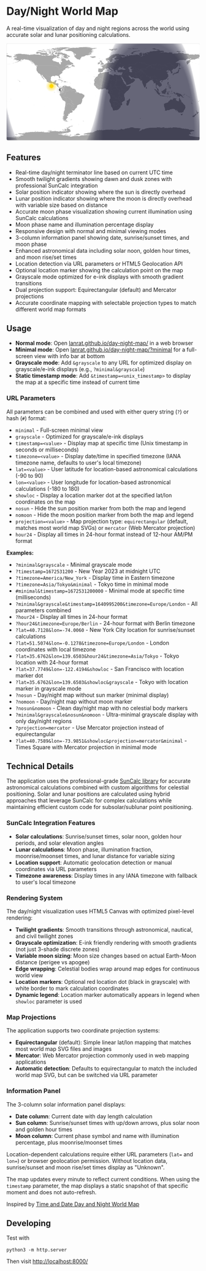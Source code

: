 
# Day/Night World Map

A real-time visualization of day and night regions across the world using accurate solar and lunar positioning calculations.

![Day Night Map Screenshot](map.png)

## Features

- Real-time day/night terminator line based on current UTC time
- Smooth twilight gradients showing dawn and dusk zones with professional SunCalc integration
- Solar position indicator showing where the sun is directly overhead
- Lunar position indicator showing where the moon is directly overhead with variable size based on distance
- Accurate moon phase visualization showing current illumination using SunCalc calculations
- Moon phase name and illumination percentage display
- Responsive design with normal and minimal viewing modes
- 3-column information panel showing date, sunrise/sunset times, and moon phase
- Enhanced astronomical data including solar noon, golden hour times, and moon rise/set times
- Location detection via URL parameters or HTML5 Geolocation API
- Optional location marker showing the calculation point on the map
- Grayscale mode optimized for e-ink displays with smooth gradient transitions
- Dual projection support: Equirectangular (default) and Mercator projections
- Accurate coordinate mapping with selectable projection types to match different world map formats

## Usage

- **Normal mode**: Open [lanrat.github.io/day-night-map/](https://lanrat.github.io/day-night-map/) in a web browser
- **Minimal mode**: Open [lanrat.github.io/day-night-map/?minimal](https://lanrat.github.io/day-night-map/?minimal) for a full-screen view with info bar at bottom
- **Grayscale mode**: Add `&grayscale` to any URL for optimized display on grayscale/e-ink displays (e.g., `?minimal&grayscale`)
- **Static timestamp mode**: Add `&timestamp=<unix_timestamp>` to display the map at a specific time instead of current time

### URL Parameters

All parameters can be combined and used with either query string (`?`) or hash (`#`) format:

- `minimal` - Full-screen minimal view
- `grayscale` - Optimized for grayscale/e-ink displays  
- `timestamp=<value>` - Display map at specific time (Unix timestamp in seconds or milliseconds)
- `timezone=<value>` - Display date/time in specified timezone (IANA timezone name, defaults to user's local timezone)
- `lat=<value>` - User latitude for location-based astronomical calculations (-90 to 90)
- `lon=<value>` - User longitude for location-based astronomical calculations (-180 to 180)
- `showloc` - Display a location marker dot at the specified lat/lon coordinates on the map
- `nosun` - Hide the sun position marker from both the map and legend
- `nomoon` - Hide the moon position marker from both the map and legend
- `projection=<value>` - Map projection type: `equirectangular` (default, matches most world map SVGs) or `mercator` (Web Mercator projection)
- `hour24` - Display all times in 24-hour format instead of 12-hour AM/PM format

**Examples:**

- `?minimal&grayscale` - Minimal grayscale mode
- `?timestamp=1672531200` - New Year 2023 at midnight UTC
- `?timezone=America/New_York` - Display time in Eastern timezone
- `?timezone=Asia/Tokyo&minimal` - Tokyo time in minimal mode
- `#minimal&timestamp=1672531200000` - Minimal mode at specific time (milliseconds)
- `?minimal&grayscale&timestamp=1640995200&timezone=Europe/London` - All parameters combined
- `?hour24` - Display all times in 24-hour format
- `?hour24&timezone=Europe/Berlin` - 24-hour format with Berlin timezone
- `?lat=40.7128&lon=-74.0060` - New York City location for sunrise/sunset calculations
- `?lat=51.5074&lon=-0.1278&timezone=Europe/London` - London coordinates with local timezone
- `?lat=35.6762&lon=139.6503&hour24&timezone=Asia/Tokyo` - Tokyo location with 24-hour format
- `?lat=37.7749&lon=-122.4194&showloc` - San Francisco with location marker dot
- `?lat=35.6762&lon=139.6503&showloc&grayscale` - Tokyo with location marker in grayscale mode
- `?nosun` - Day/night map without sun marker (minimal display)
- `?nomoon` - Day/night map without moon marker
- `?nosun&nomoon` - Clean day/night map with no celestial body markers
- `?minimal&grayscale&nosun&nomoon` - Ultra-minimal grayscale display with only day/night regions
- `?projection=mercator` - Use Mercator projection instead of equirectangular
- `?lat=40.7589&lon=-73.9851&showloc&projection=mercator&minimal` - Times Square with Mercator projection in minimal mode

## Technical Details

The application uses the professional-grade [SunCalc library](https://github.com/mourner/suncalc) for accurate astronomical calculations combined with custom algorithms for celestial positioning. Solar and lunar positions are calculated using hybrid approaches that leverage SunCalc for complex calculations while maintaining efficient custom code for subsolar/sublunar point positioning.

### SunCalc Integration Features

- **Solar calculations**: Sunrise/sunset times, solar noon, golden hour periods, and solar elevation angles
- **Lunar calculations**: Moon phase, illumination fraction, moonrise/moonset times, and lunar distance for variable sizing
- **Location support**: Automatic geolocation detection or manual coordinates via URL parameters
- **Timezone awareness**: Display times in any IANA timezone with fallback to user's local timezone

### Rendering System

The day/night visualization uses HTML5 Canvas with optimized pixel-level rendering:

- **Twilight gradients**: Smooth transitions through astronomical, nautical, and civil twilight zones
- **Grayscale optimization**: E-ink friendly rendering with smooth gradients (not just 3-shade discrete zones)
- **Variable moon sizing**: Moon size changes based on actual Earth-Moon distance (perigee vs apogee)
- **Edge wrapping**: Celestial bodies wrap around map edges for continuous world view
- **Location markers**: Optional red location dot (black in grayscale) with white border to mark calculation coordinates
- **Dynamic legend**: Location marker automatically appears in legend when `showloc` parameter is used

### Map Projections

The application supports two coordinate projection systems:

- **Equirectangular** (default): Simple linear lat/lon mapping that matches most world map SVG files and images
- **Mercator**: Web Mercator projection commonly used in web mapping applications
- **Automatic detection**: Defaults to equirectangular to match the included world map SVG, but can be switched via URL parameter

### Information Panel

The 3-column solar information panel displays:

- **Date column**: Current date with day length calculation
- **Sun column**: Sunrise/sunset times with up/down arrows, plus solar noon and golden hour times
- **Moon column**: Current phase symbol and name with illumination percentage, plus moonrise/moonset times

Location-dependent calculations require either URL parameters (`lat=` and `lon=`) or browser geolocation permission. Without location data, sunrise/sunset and moon rise/set times display as "Unknown".

The map updates every minute to reflect current conditions. When using the `timestamp` parameter, the map displays a static snapshot of that specific moment and does not auto-refresh.

Inspired by [Time and Date Day and Night World Map](https://www.timeanddate.com/worldclock/sunearth.html)

## Developing

Test with

```shell
python3 -m http.server
```

Then visit [http://localhost:8000/](http://localhost:8000/)
